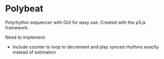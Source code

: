 # Polybeat
Polyrhythm sequencer with GUI for easy use. Created with the p5.js framework.

Need to implement:
* Include counter to loop to decrement and play synced rhythms exactly instead of estimation
